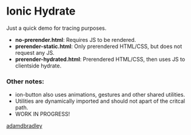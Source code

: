 # Ionic Hydrate

Just a quick demo for tracing purposes.

- __no-prerender.html__: Requires JS to be rendered.
- __prerender-static.html__: Only prerendered HTML/CSS, but does not request any JS.
- __prerender-hydrated.html__: Prerendered HTML/CSS, then uses JS to clientside hydrate.

### Other notes:

- ion-button also uses animations, gestures and other shared utilities.
- Utilities are dynamically imported and should not apart of the critcal path.
- WORK IN PROGRESS!


[adamdbradley](https://twitter.com/adamdbradley)
